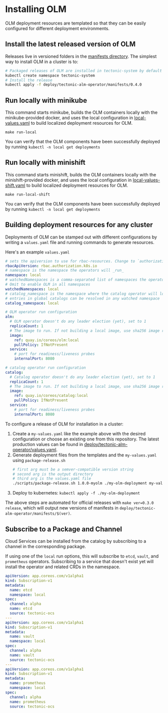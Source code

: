 # Installing OLM

OLM deployment resources are templated so that they can be easily configured for different deployment environments.

## Install the latest released version of OLM

Releases live in versioned folders in the [manifests directory](/deploy/tectonic-alm-operator/manifests). The simplest way to install OLM in a cluster is to:

```sh
# Packaged releases of OLM are installed in tectonic-system by default
kubectl create namespace tectonic-system
# Install the release
kubectl apply -f deploy/tectonic-alm-operator/manifests/0.4.0
```

## Run locally with minikube

This command starts minikube, builds the OLM containers locally with the minikube-provided docker, and uses the local configuration in [local-values.yaml](local-values.yaml) to build localized deployment resources for OLM.
```
make run-local
```

You can verify that the OLM components have been successfully deployed by running `kubectl -n local get deployments`

## Run locally with minishift

This command starts minishift, builds the OLM containers locally with the minishift-provided docker, and uses the local configuration in [local-values-shift.yaml](local-values-shift.yaml) to build localized deployment resources for OLM.
```
make run-local-shift
```

You can verify that the OLM components have been successfully deployed by running `kubectl -n local get deployments`

## Building deployment resources for any cluster

Deployments of OLM can be stamped out with different configurations by writing a `values.yaml` file and running commands to generate resources.

Here's an example `values.yaml`

```yaml
# sets the apiversion to use for rbac-resources. Change to `authorization.openshift.io` for openshift
rbacApiVersion: rbac.authorization.k8s.io
# namespace is the namespace the operators will _run_
namespace: local
# watchedNamespaces is a comma-separated list of namespaces the operators will _watch_ for OLM resources.
# Omit to enable OLM in all namespaces
watchedNamespaces: local
# catalog_namespace is the namespace where the catalog operator will look for global catalogs.
# entries in global catalogs can be resolved in any watched namespace
catalog_namespace: local

# OLM operator run configuration
alm:
  # OLM operator doesn't do any leader election (yet), set to 1
  replicaCount: 1
  # The image to run. If not building a local image, use sha256 image references
  image:
    ref: quay.io/coreos/olm:local
    pullPolicy: IfNotPresent
  service:
    # port for readiness/liveness probes
    internalPort: 8080

# catalog operator run configuration
catalog:
  # Catalog operator doesn't do any leader election (yet), set to 1
  replicaCount: 1
  # The image to run. If not building a local image, use sha256 image references
  image:
    ref: quay.io/coreos/catalog:local
    pullPolicy: IfNotPresent
  service:
    # port for readiness/liveness probes
    internalPort: 8080
```

To configure a release of OLM for installation in a cluster:

1. Create a `my-values.yaml` like the example above with the desired configuration or choose an existing one from this repository. The latest production values can be found in [deploy/tectonic-alm-operator/values.yaml](../../deploy/tectonic-alm-operator/values.yaml).
1. Generate deployment files from the templates and the `my-values.yaml` using `package-release.sh`
   ```bash
   # first arg must be a semver-compatible version string
   # second arg is the output directory
   # third arg is the values.yaml file
   ./scripts/package-release.sh 1.0.0-myolm ./my-olm-deployment my-values.yaml
   ```
1. Deploy to kubernetes: `kubectl apply -f ./my-olm-deployment`


The above steps are automated for official releases with `make ver=0.3.0 release`, which will output new versions of manifests in `deploy/tectonic-alm-operator/manifests/$(ver)`.


## Subscribe to a Package and Channel

Cloud Services can be installed from the catalog by subscribing to a channel in the corresponding package.

If using one of the `local` run options, this will subscribe to `etcd`, `vault`, and `prometheus` operators. Subscribing to a service that doesn't exist yet will install the operator and related CRDs in the namespace.

```yaml
apiVersion: app.coreos.com/v1alpha1
kind: Subscription-v1
metadata:
  name: etcd
  namespace: local 
spec:
  channel: alpha
  name: etcd
  source: tectonic-ocs
---
apiVersion: app.coreos.com/v1alpha1
kind: Subscription-v1
metadata:
  name: vault
  namespace: local
spec:
  channel: alpha
  name: vault
  source: tectonic-ocs
---
apiVersion: app.coreos.com/v1alpha1
kind: Subscription-v1
metadata:
  name: prometheus
  namespace: local
spec:
  channel: alpha
  name: prometheus
  source: tectonic-ocs
```
